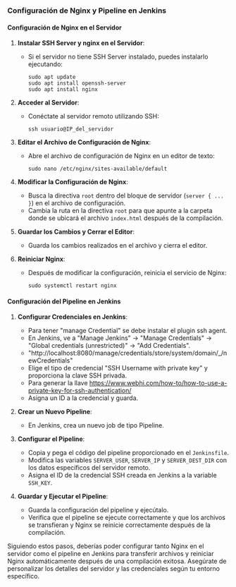 ### Configuración de Nginx y Pipeline en Jenkins

#### Configuración de Nginx en el Servidor

1. **Instalar SSH Server y nginx en el Servidor**:
   - Si el servidor no tiene SSH Server instalado, puedes instalarlo ejecutando:
     ```
     sudo apt update
     sudo apt install openssh-server
     sudo apt install nginx
     ```

2. **Acceder al Servidor**:
   - Conéctate al servidor remoto utilizando SSH:
     ```
     ssh usuario@IP_del_servidor
     ```

3. **Editar el Archivo de Configuración de Nginx**:
   - Abre el archivo de configuración de Nginx en un editor de texto:
     ```
     sudo nano /etc/nginx/sites-available/default
     ```

4. **Modificar la Configuración de Nginx**:
   - Busca la directiva `root` dentro del bloque de servidor (`server { ... }`) en el archivo de configuración.
   - Cambia la ruta en la directiva `root` para que apunte a la carpeta donde se ubicará el archivo `index.html` después de la compilación.

5. **Guardar los Cambios y Cerrar el Editor**:
   - Guarda los cambios realizados en el archivo y cierra el editor.

6. **Reiniciar Nginx**:
   - Después de modificar la configuración, reinicia el servicio de Nginx:
     ```
     sudo systemctl restart nginx
     ```

#### Configuración del Pipeline en Jenkins

1. **Configurar Credenciales en Jenkins**:
   - Para tener "manage Credential" se debe instalar el plugin ssh agent.
   - En Jenkins, ve a "Manage Jenkins" -> "Manage Credentials" -> "Global credentials (unrestricted)" -> "Add Credentials".
   - "http://localhost:8080/manage/credentials/store/system/domain/_/newCredentials"
   - Elige el tipo de credencial "SSH Username with private key" y proporciona la clave SSH privada.
   - Para generar la llave https://www.webhi.com/how-to/how-to-use-a-private-key-for-ssh-authentication/
   - Asigna un ID a la credencial y guarda.

2. **Crear un Nuevo Pipeline**:
   - En Jenkins, crea un nuevo job de tipo Pipeline.

3. **Configurar el Pipeline**:
   - Copia y pega el código del pipeline proporcionado en el `Jenkinsfile`.
   - Modifica las variables `SERVER_USER`, `SERVER_IP` y `SERVER_DEST_DIR` con los datos específicos del servidor remoto.
   - Asigna el ID de la credencial SSH creada en Jenkins a la variable `SSH_KEY`.

4. **Guardar y Ejecutar el Pipeline**:
   - Guarda la configuración del pipeline y ejecútalo.
   - Verifica que el pipeline se ejecute correctamente y que los archivos se transfieran y Nginx se reinicie correctamente después de la compilación.

Siguiendo estos pasos, deberías poder configurar tanto Nginx en el servidor como el pipeline en Jenkins para transferir archivos y reiniciar Nginx automáticamente después de una compilación exitosa. Asegúrate de personalizar los detalles del servidor y las credenciales según tu entorno específico.
